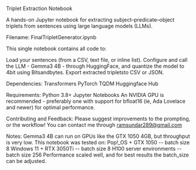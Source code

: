 Triplet Extraction Notebook

A hands-on Jupyter notebook for extracting subject–predicate–object triplets from sentences using large language models (LLMs).

Filename: FinalTripletGenerator.ipynb

This single notebook contains all code to:

Load your sentences (from a CSV, text file, or inline list).
Configure and call the LLM - Gemma3 4B - through HuggingFace, and quantize the model to 4bit using Bitsandbytes.
Export extracted tripletsto CSV or JSON.

Dependencies:
Transformers
PyTorch
TQDM
Huggingface Hub

Requirements:
Python 3.8+
Jupyter Notebooks
An NVIDIA GPU is recommended - preferably one with support for bfloat16 (ie, Ada Lovelace and newer) for optimal performance.

Contributing and Feedback:
Please suggest improvements to the prompting, or the workflow!
You can contact me through ramsundar289@gmail.com

Notes:
Gemma3 4B can run on GPUs like the GTX 1050 4GB, but throughput is very low.
This notebook was tested on:
Pop!_OS + GTX 1050 -- batch size 8
Windows 11 + RTX 3050Ti -- batch size 8
H100 server environments -- batch size 256
Performance scaled well, and for best results the batch_size can be adjusted.
